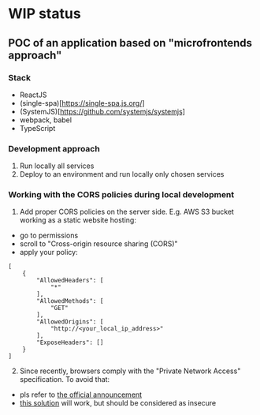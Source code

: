 # WIP status

## POC of an application based on "microfrontends approach"

### Stack
 - ReactJS
 - (single-spa)[https://single-spa.js.org/]
 - (SystemJS)[https://github.com/systemjs/systemjs]
 - webpack, babel
 - TypeScript

### Development approach
1. Run locally all services
2. Deploy to an environment and run locally only chosen services

### Working with the CORS policies during local development
1. Add proper CORS policies on the server side.
E.g. AWS S3 bucket working as a static website hosting:
- go to permissions
- scroll to "Cross-origin resource sharing (CORS)"
- apply your policy:
```
[
    {
        "AllowedHeaders": [
            "*"
        ],
        "AllowedMethods": [
            "GET"
        ],
        "AllowedOrigins": [
            "http://<your_local_ip_address>"
        ],
        "ExposeHeaders": []
    }
]
```
2. Since recently, browsers comply with the "Private Network Access" specification. To avoid that:
 - pls refer to [the official announcement](https://developer.chrome.com/blog/private-network-access-update/)
 - [this solution](https://stackoverflow.com/questions/66534759/chrome-cors-error-on-request-to-localhost-dev-server-from-remote-site) will work, but should be considered as insecure
